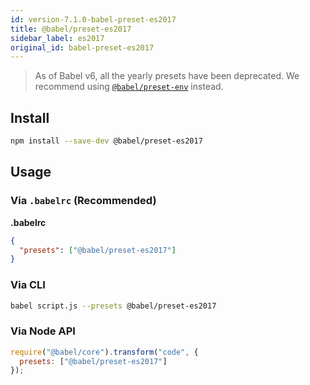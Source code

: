 ```yaml
---
id: version-7.1.0-babel-preset-es2017
title: @babel/preset-es2017
sidebar_label: es2017
original_id: babel-preset-es2017
---
```


> As of Babel v6, all the yearly presets have been deprecated.
> We recommend using [`@babel/preset-env`](preset-env.md) instead.

## Install

```sh
npm install --save-dev @babel/preset-es2017
```

## Usage

### Via `.babelrc` (Recommended)

**.babelrc**

```json
{
  "presets": ["@babel/preset-es2017"]
}
```

### Via CLI

```sh
babel script.js --presets @babel/preset-es2017
```

### Via Node API

```javascript
require("@babel/core").transform("code", {
  presets: ["@babel/preset-es2017"]
});
```

